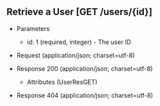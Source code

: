 ## Retrieve a User [GET /users/{id}]

+ Parameters

    + id: 1 (required, integer) - The user ID

+ Request (application/json; charset=utf-8)

    <!-- include(../auth/authHeader.md) -->

+ Response 200 (application/json; charset=utf-8)

    + Attributes (UserResGET)

+ Response 404 (application/json; charset=utf-8)

